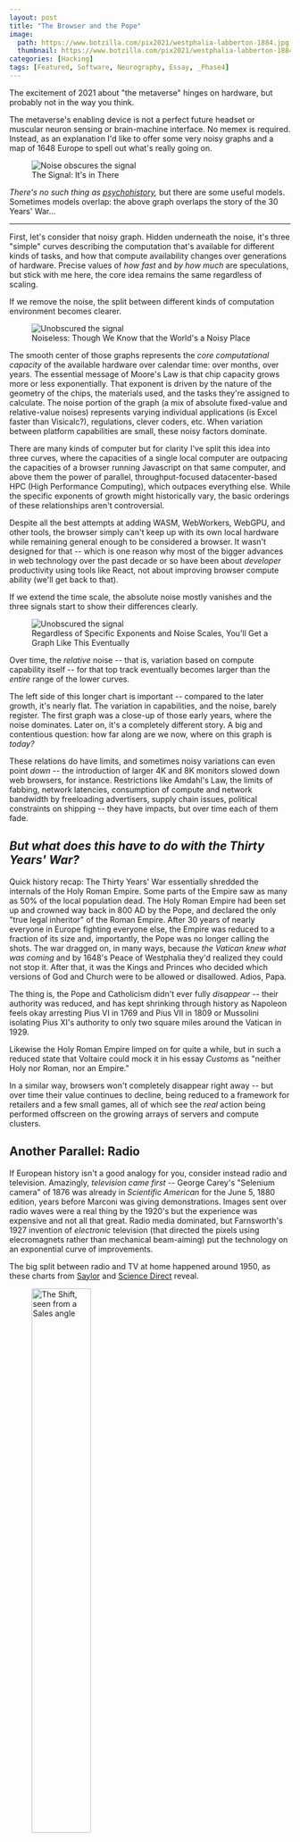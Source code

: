 ```yaml
---
layout: post
title: "The Browser and the Pope"
image:
  path: https://www.botzilla.com/pix2021/westphalia-labberton-1884.jpg
  thumbnail: https://www.botzilla.com/pix2021/westphalia-labberton-1884.jpg
categories: [Hacking]
tags: [Featured, Software, Neurography, Essay, _Phase4]
---
```


The excitement of 2021 about "the metaverse" hinges on hardware, but probably not in the way you think.

The metaverse's enabling device is not a perfect future headset or muscular neuron sensing or brain-machine interface. No memex is required. Instead, as an explanation I'd like to offer some very noisy graphs and a map of 1648 Europe to spell out what's really going on.

<figure class="align-center">
<img alt="Noise obscures the signal" src="https://www.botzilla.com/pix2021/compute-rg20-Noisy.png">
<figcaption>The Signal: It's in There</figcaption>
</figure>

_There's no such thing as <a href="https://en.wikipedia.org/wiki/Psychohistory_(fictional)">psychohistory</a>,_ but there are some useful models. Sometimes models overlap: the above graph overlaps the story of the 30 Years' War...

<!--more-->

<hr/>

First, let's consider that noisy graph. Hidden underneath the noise, it's three "simple" curves describing the computation that's available for different kinds of tasks, and how that compute availability changes over generations of hardware. Precise values of _how fast_ and _by how much_ are speculations, but stick with me here, the core idea remains the same regardless of scaling.

If we remove the noise, the split between different kinds of computation environment becomes clearer.

<figure class="align-center">
<img alt="Unobscured the signal" src="https://www.botzilla.com/pix2021/compute-rg20-Smooth.png">
<figcaption>Noiseless: Though We Know that the World's a Noisy Place</figcaption>
</figure>

The smooth center of those graphs represents the _core computational capacity_ of the available hardware over calendar time: over months, over years. The essential message of Moore's Law is that chip capacity grows more or less exponentially. That exponent is driven by the nature of the geometry of the chips, the materials used, and the tasks they're assigned to calculate. The noise portion of the graph (a mix of absolute fixed-value and relative-value noises) represents varying individual applications (is Excel faster than Visicalc?), regulations, clever coders, etc. When variation between platform capabilities are small, these noisy factors dominate.

There are many kinds of computer but for clarity I've split this idea into three curves, where the capacities of a single local computer are outpacing the capacities of a browser running Javascript on that same computer, and above them the power of parallel, throughput-focused datacenter-based HPC (High Performance Computing), which outpaces everything else. While the specific exponents of growth might historically vary, the basic orderings of these relationships aren't controversial.

Despite all the best attempts at adding WASM, WebWorkers, WebGPU, and other tools, the browser simply can't keep up with its own local hardware while remaining general enough to be considered a browser. It wasn't designed for that -- which is one reason why most of the bigger advances in web technology over the past decade or so have been about _developer_ productivity using tools like React, not about improving browser compute ability (we'll get back to that).

If we extend the time scale, the absolute noise mostly vanishes and the three signals start to show their differences clearly.

<figure class="align-center">
<img alt="Unobscured the signal" src="https://www.botzilla.com/pix2021/compute-rg100-Noisy.png">
<figcaption>Regardless of Specific Exponents and Noise Scales, You'll Get a Graph Like This Eventually</figcaption>
</figure>

Over time, the _relative_ noise -- that is, variation based on compute capability itself -- for that top track eventually becomes larger than the _entire_ range of the lower curves.

The left side of this longer chart is important -- compared to the later growth, it's nearly flat. The variation in capabilities, and the noise, barely register. The first graph was a close-up of those early years, where the noise dominates. Later on, it's a completely different story. A big and contentious question: how far along are we now, where on this graph is _today?_

These relations do have limits, and sometimes noisy variations can even point _down_ -- the introduction of larger 4K and 8K monitors slowed down web browsers, for instance. Restrictions like Amdahl's Law, the limits of fabbing, network latencies, consumption of compute and network bandwidth by freeloading advertisers, supply chain issues, political constraints on shipping -- they have impacts, but over time each of them fade. 

## _But what does this have to do with the Thirty Years' War?_

Quick history recap: The Thirty Years' War essentially shredded the internals of the Holy Roman Empire. Some parts of the Empire saw as many as 50% of the local population dead. The Holy Roman Empire had been set up and crowned way back in 800 AD by the Pope, and declared the only "true legal inheritor" of the Roman Empire. After 30 years of nearly everyone in Europe fighting everyone else, the Empire was reduced to a fraction of its size and, importantly, the Pope was no longer calling the shots. The war dragged on, in many ways, because _the Vatican knew what was coming_ and by 1648's Peace of Westphalia they'd realized they could not stop it. After that, it was the Kings and Princes who decided which versions of God and Church were to be allowed or disallowed. Adios, Papa.

The thing is, the Pope and Catholicism didn't ever fully _disappear_ -- their authority was reduced, and has kept shrinking through history as Napoleon feels okay arresting Pius VI in 1769 and Pius VII in 1809 or Mussolini isolating Pius XI's authority to only two square miles around the Vatican in 1929.

Likewise the Holy Roman Empire limped on for quite a while, but in such a reduced state that Voltaire could mock it in his essay _Customs_ as "neither Holy nor Roman, nor an Empire."

In a similar way, browsers won't completely disappear right away -- but over time their value continues to decline, being reduced to a framework for retailers and a few small games, all of which see the _real_ action being performed offscreen on the growing arrays of servers and compute clusters.

## Another Parallel: Radio

If European history isn't a good analogy for you, consider instead radio and television. Amazingly, _television came first_ -- George Carey's "Selenium camera" of 1876 was already in _Scientific American_ for the June 5, 1880 edition, years before Marconi was giving demonstrations. Images sent over radio waves were a real thing by the 1920's but the experience was expensive and not all that great. Radio media dominated, but Farnsworth's 1927 invention of _electronic_ television (that directed the pixels using elecromagnets rather than mechanical beam-aiming) put the technology on an exponential curve of improvements.

The big split between radio and TV at home happened around 1950, as these charts from <a href="https://saylordotorg.github.io/text_understanding-media-and-culture-an-introduction-to-mass-communication/s12-01-the-evolution-of-television.html">Saylor</a> and <a href="https://www.sciencedirect.com/topics/social-sciences/radio-listeners">Science Direct</a> reveal.

<figure class="align-center">
<img alt="The Shift, seen from a Sales angle" src="https://www.botzilla.com/pix2021/tv-adoption-saylordotorg.jpg" width="50%">
<figcaption>from <i>The Evolution of Television:</i> US Households with Televisions</figcaption>
</figure>

<figure class="align-center">
<img alt="The Shift, seen from a consumption angle" src="https://www.botzilla.com/pix2021/radio-listeners-science-direct.gif" width="80%">
<figcaption>from the <i>Encyclopedia of International Media and Communications:</i> Declining Radio Time</figcaption>
</figure>

It's all TV from there on out.

Radio didn't entirely go away -- but today it's mostly an automotive accessory.

In the early days of TV's success, program content followed radio formats closely -- some radio programs like _Gunsmoke_ even jumped the divide when the audiences were moving. Over times, we've seen those formats mutate. Episodic radio shows have nearly vanished, and TV quickly developed its new forms and rituals: Saturday Morning Cartoons, daytime soap operas, the decline of baseball in favor of football and basketball, and later the youtubes and HBOs. Ideas that really don't make sense for radio.

## So Where Does That Leave the Browser?

Depending on where you think we are on the graph, and how the scales shake out, things don't look good, in the long long term, for the browser. And maybe not even in the short term. The rise of computationally-intensive ideas like Deep Learning, Crypto currencies, and Metaverse applications indicate to me that we're already passing into the steeper part of the chart where capabilities are peeling apart faster than software product cycles can adapt (this was true even a decade ago in some quarters: when I was at Nvidia, we passed the point where it took longer to create a AAA video game than the product cycles of AAA game hardware).

Yet weirdly when people are encouraged to learn to code, we give them: Javascript.

It's where some jobs are _now,_ I get it. Or worse, maybe it's where the jobs _were_ when the training website was prepared in 2013. But the long-term returns for getting locked-into JS's mentality and the browser DOM model are questionable.

While the browser isn't vanishing instantly, there are many applications for which the browser's contribution is already reduced to noise:

* High end gaming
* Machine Learning (especially training)
* Crypto
* Microbiology
* Machine Vision
* High-speed and automated Trading
* Logistics Automation and robotics of all kinds
* _The Metaverse_

I'm sure you can think of many more.

For that last one, "the Metaverse" -- whether hi-def or low-def -- is much deeper than what you see on the screen or in your goggles. Those increased demands are largely what makes it more than just another walled-garden game. Physics needs to be calculated, poses estimated, textures and patterns recalculated, loads balanced and synchronized... The computation that's required beyond the visible pixels has to be deep, fast, connected, secure, and able to scale to a very wide range of complexity.

The truth is, "the metaverse" might just be a blip in the course of this history. Right now lots of people have identified a range of computational possibilities and have wrapped a little ribbon around them labelled "metaverse." The truth of what can be accomplished may be far more amazing.

_Hardly anything has been invented yet._

<hr/>

### Footnotes

* _On Moore's Law and Exponents:_ It's entirely possible that what Gordon Moore realized in the 1960's was not an exponential curve but the start of a long logistic one (or a series of logistic curves). If you want to learn a lot about the consequences of logistic curves and improvement, I highly recommend Vaclav Smil's book <a href="http://vaclavsmil.com/">_Growth._</a> If various kinds of computation _are_ on long logistic curves, the basic assertion of this article is probably still true, because each kind of task and platform will have its own limiting factors, which are likely to kick in at different times. In fact I'd even go so far as to say browser computation is already suffering from the limits of its architecture and has been since well before ES6.

* _Try it Yourself:_ As mentioned, the ideas behind this simple set of graphs are in a <a href="https://colab.research.google.com/drive/1NKcdC_18ZQ-GntNhbeRHx1nsU-CRe4XK?usp=sharing">Colab notebook</a> and you can fiddle with them yourself. It's really _very_ simple math, though unintuitive for human brains that don't deal well with exponents. So try it yourself -- see how much noise or variations in the signals can affect your own results. And if you think this model is just full of beans, I'd appeciate your comments!

* The Thirty Years' War lasted about the same in duration as the time from the first web browser until today. Probably nothing.

* _**The Missing Graph Line:**_ One key piece of computational hardware that hasn't changed appreciably since the invention of electrical circuits is the human brain. Tools like React are trying to help you out, but it's... a losing battle. Human computation limits would be drawn as a flat horizontal line on graphs like the ones above. You can decide for yourself where you think that line might should be drawn: high, or low? YMMV, but thinking through some of the possible personal impacts of different line heights might be worth your while. My hunch is that it's low, but hard to make out in the noise: especially since once computation is above human understanding, how can you recognize the quiet shift?

> _This is how the Singularity comes_<br/>
> _This is how the Singularity comes_<br/>
> _This is how the Singularity comes_<br/>
> _Not with a bang but a whisper._
